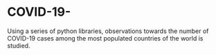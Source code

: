 # COVID-19-
Using a series of python libraries, observations towards the number of COVID-19 cases among the most populated countries of the world
is studied.

